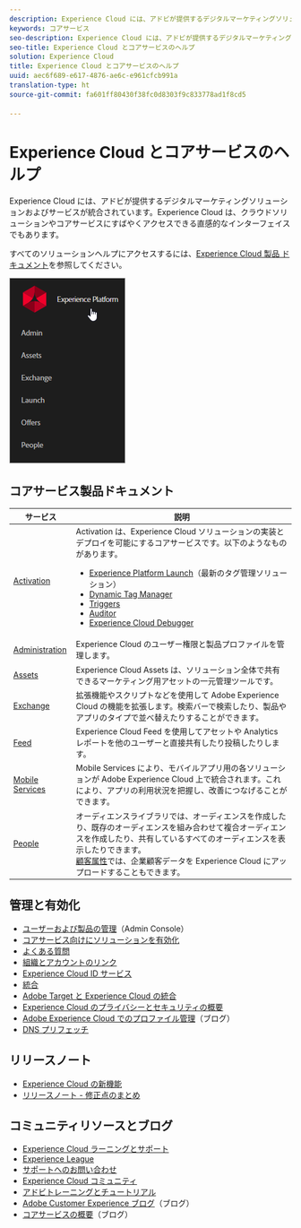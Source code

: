 ```yaml
---
description: Experience Cloud には、アドビが提供するデジタルマーケティングソリューションおよびサービスが統合されています。Experience Cloud は、クラウドソリューションやコアサービスにすばやくアクセスできる直感的なインターフェイスでもあります。
keywords: コアサービス
seo-description: Experience Cloud には、アドビが提供するデジタルマーケティングソリューションおよびサービスが統合されています。Experience Cloud は、クラウドソリューションやコアサービスにすばやくアクセスできる直感的なインターフェイスでもあります。
seo-title: Experience Cloud とコアサービスのヘルプ
solution: Experience Cloud
title: Experience Cloud とコアサービスのヘルプ
uuid: aec6f689-e617-4876-ae6c-e961cfcb991a
translation-type: ht
source-git-commit: fa601ff80430f38fc0d8303f9c833778ad1f8cd5

---
```



# Experience Cloud とコアサービスのヘルプ

Experience Cloud には、アドビが提供するデジタルマーケティングソリューションおよびサービスが統合されています。Experience Cloud は、クラウドソリューションやコアサービスにすばやくアクセスできる直感的なインターフェイスでもあります。

すべてのソリューションヘルプにアクセスするには、[Experience Cloud 製品 ドキュメント](landing/experience-cloud-home.md)を参照してください。

![](assets/experience-cloud-core-services.png)

## コアサービス製品ドキュメント

| サービス | 説明 |
|--- |--- |
| [Activation](activation/activation.md) | Activation は、Experience Cloud ソリューションの実装とデプロイを可能にするコアサービスです。以下のようなものがあります。<ul><li>[Experience Platform Launch](https://docs.adobelaunch.com/)（最新のタグ管理ソリューション）</li><li>[Dynamic Tag Manager](https://marketing.adobe.com/resources/help/ja_JP/dtm/)</li><li>[Triggers](activation/triggers.md)</li><li>[Auditor](https://marketing.adobe.com/resources/help/ja_JP/auditor/)</li><li>[Experience Cloud Debugger](https://marketing.adobe.com/resources/help/en_US/experience-cloud-debugger/)</li></ul> |
| [Administration](admin-getting-started/admin-getting-started.md) | Experience Cloud のユーザー権限と製品プロファイルを管理します。 |
| [Assets](experience-cloud-assets/experience-cloud-assets.md) | Experience Cloud Assets は、ソリューション全体で共有できるマーケティング用アセットの一元管理ツールです。 |
| [Exchange](https://experiencecloud.adobeexchange.com/) | 拡張機能やスクリプトなどを使用して Adobe Experience Cloud の機能を拡張します。検索バーで検索したり、製品やアプリのタイプで並べ替えたりすることができます。 |
| [Feed](feed.md) | Experience Cloud Feed を使用してアセットや Analytics レポートを他のユーザーと直接共有したり投稿したりします。 |
| [Mobile Services](https://marketing.adobe.com/resources/help/ja_JP/mobile/) | Mobile Services により、モバイルアプリ用の各ソリューションが Adobe Experience Cloud 上で統合されます。これにより、アプリの利用状況を把握し、改善につなげることができます。 |
| [People](audience-library/audience-library.md) | オーディエンスライブラリでは、オーディエンスを作成したり、既存のオーディエンスを組み合わせて複合オーディエンスを作成したり、共有しているすべてのオーディエンスを表示したりできます。<br>[顧客属性](attributes/attributes.md)では、企業顧客データを Experience Cloud にアップロードすることもできます。 |

## 管理と有効化

* [ユーザーおよび製品の管理](admin-getting-started/admin-getting-started.md)（Admin Console）
* [コアサービス向けにソリューションを有効化](core-services/core-services.md)
* [よくある質問](admin-getting-started/admin-getting-started.md)
* [組織とアカウントのリンク](admin-getting-started/organizations.md)
* [Experience Cloud ID サービス](https://marketing.adobe.com/resources/help/ja_JP/mcvid/)
* [統合](marketing-cloud-integrations.md)
* [Adobe Target と Experience Cloud の統合](https://marketing.adobe.com/resources/help/ja_JP/target/a4t/?f=c_integrating_target_with_mac)
* [Experience Cloud のプライバシーとセキュリティの概要](assets/Adobe-Marketing-Cloud-Privacy-and-Security-Overview.pdf)
* [Adobe Experience Cloud でのプロファイル管理](https://theblog.adobe.com/profile-management-adobe-marketing-cloud-comes-together/)（ブログ）
* [DNS プリフェッチ](admin-getting-started/admin-getting-started.md#concept_6BC8C6856E3644F8956D7AD0A96383B7)

## リリースノート

* [Experience Cloud の新機能](marketing-cloud-interface/marketing-cloud-interface.md#concept_9A4370BD59744928BDC9F87E978798B3)
* [リリースノート - 修正点のまとめ](marketing-cloud-interface/release-notes.md#concept_F5C9FF69A5B44395BB5FA0552F4E9175)

## コミュニティリソースとブログ

* [Experience Cloud ラーニングとサポート](https://helpx.adobe.com/jp/support/experience-cloud.html)
* [Experience League](https://landing.adobe.com/experience-league/)
* [サポートへのお問い合わせ](https://helpx.adobe.com/jp/contact/enterprise-support.ec.html)
* [Experience Cloud コミュニティ](https://forums.adobe.com/community/experience-cloud)
* [アドビトレーニングとチュートリアル](https://helpx.adobe.com/jp/learning.html?promoid=KAUDK)
* [Adobe Customer Experience ブログ](https://theblog.adobe.com/customer-experience/)（ブログ）
* [コアサービスの概要](https://theblog.adobe.com/part-2-capturing-leveraging-consumer-behavior-adobe-marketing-cloud/)（ブログ）
